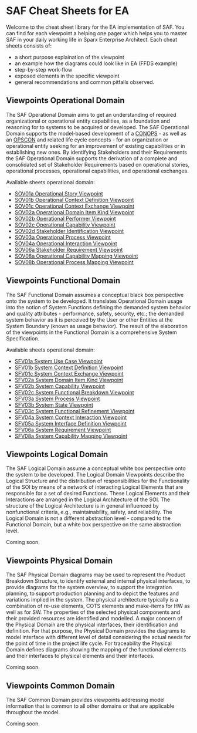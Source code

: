 # SAF Cheat Sheets for EA

Welcome to the cheat sheet library for the EA implementation of SAF. You can find for each viewpoint a helping one pager which helps you to master SAF in your daily working life in Sparx Enterprise Architect.
Each cheat sheets consists of:
* a short purpose explaination of the viewpoint
* an example how the diagrams could look like in EA (FFDS example)
* step-by-step work-flow
* exposed elements in the specific viewpoint
* general recommendations and common pitfalls observed.

## Viewpoints Operational Domain

The SAF Operational Domain aims to get an understanding of required organizational or operational entity capabilities, as a foundation and reasoning for to systems to be acquired or developed. The SAF Operational Domain supports the model-based development of a [CONOPS](https://www.sebokwiki.org/wiki/Concept_of_Operations_(ConOps)_(glossary)) - as well as an [OPSCON](https://www.sebokwiki.org/wiki/Business_or_Mission_Analysis) and related life cycle concepts - for an organization or operational entity seeking for an improvement of existing capabilities or in establishing new ones. By identifying Stakeholders and their Requirements the SAF Operational Domain supports the derivation of a complete and consolidated set of Stakeholder Requirements based on operational stories, operational processes, operational capabilities, and operational exchanges.

Available sheets operational domain:
* [SOV01a Operational Story Viewpoint](CheatSheets/Operational-Story-Viewpoint.md)
* [SOV01b Operational Context Definition Viewpoint](CheatSheets/Operational-Context-Definition-Viewpoint.md)
* [SOV01c Operational Context Exchange Viewpoint](CheatSheets/Operational-Context-Exchange-Viewpoint.md)
* [SOV02a Operational Domain Item Kind Viewpoint](CheatSheets/Operational-Domain-Item-Kind-Viewpoint.md)
* [SOV02b Operational Performer Viewpoint](CheatSheets/Operational-Performer-Viewpoint.md)
* [SOV02c Operational Capability Viewpoint](CheatSheets/Operational-Capability-Viewpoint.md)
* [SOV02d Stakeholder Identification Viewpoint](CheatSheets/Stakeholder-Identification-Viewpoint.md)
* [SOV03a Operational Process Viewpoint](CheatSheets/Operational-Process-Viewpoint.md)
* [SOV04a Operational Interaction Viewpoint](CheatSheets/Operational-Interaction-Viewpoint.md)
* [SOV06a Stakeholder Requirement Viewpoint](CheatSheets/Stakeholder-Requirements-Viewpoint.md)
* [SOV08a Operational Capability Mapping Viewpoint](CheatSheets/Operational-Capability-Mapping-Viewpoint.md)
* [SOV08b Operational Process Mapping Viewpoint](CheatSheets/Operational-Process-Mapping-Viewpoint.md)

## Viewpoints Functional Domain

The SAF Functional Domain assumes a conceptual black box perspective onto the system to be developed. It translates Operational Domain usage into the notion of System Functions defining the demanded system behavior and quality attributes - performance, safety, security, etc.; the demanded system behavior as it is perceived by the User or other Entities at the System Boundary (known as usage behavior). The result of the elaboration of the viewpoints in the Functional Domain is a comprehensive System Specification.

Available sheets operational domain:
* [SFV01a System Use Case Viewpoint](CheatSheets/System-Use-Case-Viewpoint.md)
* [SFV01b System Context Definition Viewpoint](CheatSheets/System-Context-Definition-Viewpoint.md)
* [SFV01c System Context Exchange Viewpoint](CheatSheets/System-Context-Exchange-Viewpoint.md)
* [SFV02a System Domain Item Kind Viewpoint](CheatSheets/System-Domain-Item-Kind-Viewpoint.md)
* [SFV02b System Capability Viewpoint](CheatSheets/System-Capability-Viewpoint.md)
* [SFV02c System Functional Breakdown Viewpoint](CheatSheets/System-Functional-Breakdown-Viewpoint.md)
* [SFV03a System Process Viewpoint](CheatSheets/System-Process-Viewpoint.md)
* [SFV03b System State Viewpoint](CheatSheets/System-State-Viewpoint.md)
* [SFV03c System Functional Refinement Viewpoint](CheatSheets/System-Functional-Refinement-Viewpoint.md)
* [SFV04a System Context Interaction Viewpoint](CheatSheets/System-Context-Interaction-Viewpoint.md)
* [SFV05a System Interface Definition Viewpoint](CheatSheets/System-Interface-Definition-Viewpoint.md)
* [SFV06a System Requirement Viewpoint](CheatSheets/System-Requirement-Viewpoint.md)
* [SFV08a System Capability Mapping Viewpoint](CheatSheets/System-Capability-Mapping-Viewpoint.md)

## Viewpoints Logical Domain

The SAF Logical Domain assume a conceptual white box perspective onto the system to be developed. The Logical Domain Viewpoints describe the Logical Structure and the distribution of responsibilities for the Functionality of the SOI by means of a network of interacting Logical Elements that are responsible for a set of desired Functions. These Logical Elements and their Interactions are arranged in the Logical Architecture of the SOI. The structure of the Logical Architecture is in general influenced by nonfunctional criteria, e.g., maintainability, safety, and reliability. The Logical Domain is not a different abstraction level - compared to the Functional Domain, but a white box perspective on the same abstraction level.

Coming soon.

## Viewpoints Physical Domain

The SAF Physical Domain diagrams may be used to represent the Product Breakdown Structure, to identify external and internal physical interfaces, to provide diagrams for the system overview, to support the integration planning, to support production planning and to depict the features and variations implied in the system. The physical architecture typically is a combination of re-use elements, COTS elements and make-items for HW as well as for SW. The properties of the selected physical components and their provided resources are identified and modelled. A major concern of the Physical Domain are the physical interfaces, their identification and definition. For that purpose, the Physical Domain provides the diagrams to model interface with different level of detail considering the actual needs for the point of time in the project life cycle. For traceability the Physical Domain defines diagrams showing the mapping of the functional elements and their interfaces to physical elements and their interfaces.

Coming soon.

## Viewpoints Common Domain

The SAF Common Domain provides viewpoints addressing model information that is common to all other domains or that are applicable throughout the model.

Coming soon.
